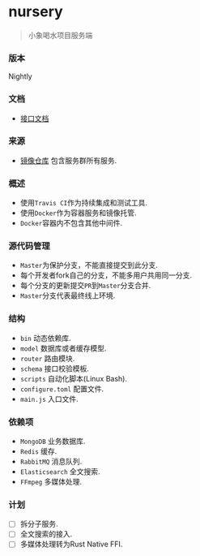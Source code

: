 # nursery
> 小象喝水项目服务端


### 版本
Nightly


### 文档
- [接口文档](./doc/api.md)


### 来源
- [镜像仓库](https://hub.docker.com/u/quasipaa) 包含服务群所有服务.</br>


### 概述
* 使用`Travis CI`作为持续集成和测试工具.</br>
* 使用`Docker`作为容器服务和镜像托管.</br>
* `Docker`容器内不包含其他中间件.</br>


### 源代码管理
* `Master`为保护分支，不能直接提交到此分支.</br>
* 每个开发者fork自己的分支，不能多用户共用同一分支.</br>
* 每个分支的更新提交`PR`到`Master`分支合并.</br>
* `Master`分支代表最终线上环境.</br>


### 结构
* `bin` 动态依赖库.</br>
* `model` 数据库或者缓存模型.</br>
* `router` 路由模块.</br>
* `schema` 接口校验模板.</br>
* `scripts` 自动化脚本(Linux Bash).</br>
* `configure.toml` 配置文件.</br>
* `main.js` 入口文件.</br>


### 依赖项
* `MongoDB` 业务数据库.</br> 
* `Redis` 缓存.</br>
* `RabbitMQ` 消息队列.</br>
* `Elasticsearch` 全文搜索.</br>
* `FFmpeg` 多媒体处理.</br>


### 计划
* [ ] 拆分子服务.</br>
* [ ] 全文搜索的接入.</br>
* [ ] 多媒体处理转为Rust Native FFI.</br>
